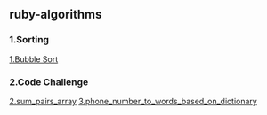 ## ruby-algorithms


### 1.Sorting

[1.Bubble Sort](https://github.com/kmohanraj/ruby-algorithms/blob/master/algorithms/bubble_sort.rb)

### 2.Code Challenge
[2.sum_pairs_array](sum_pairs_array.rb)
[3.phone_number_to_words_based_on_dictionary](phone_number_to_words_based_on_dictionary.rb)